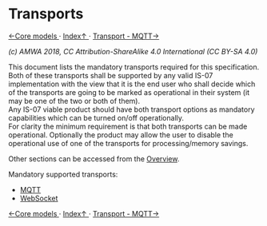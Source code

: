# Transports

[←Core models ](4.0._Core_models.md) · [ Index↑ ](..) · [Transport - MQTT→](5.1._Transport_-_MQTT.md)

_(c) AMWA 2018, CC Attribution-ShareAlike 4.0 International (CC BY-SA 4.0)_

This document lists the mandatory transports required for this specification.
Both of these transports shall be supported by any valid IS-07 implementation with the view that it is the end user who shall decide which of the transports are going to be marked as operational in their system (it may be one of the two or both of them).  
Any IS-07 viable product should have both transport options as mandatory capabilities which can be turned on/off operationally.  
For clarity the minimum requirement is that both transports can be made operational. Optionally the product may allow the user to disable the operational use of one of the transports for processing/memory savings.

Other sections can be accessed from the [Overview](1.0._Overview.md).

Mandatory supported transports:

* [MQTT](5.1._Transport_-_MQTT.md)
* [WebSocket](5.2._Transport_-_Websocket.md)

[←Core models ](4.0._Core_models.md) · [ Index↑ ](..) · [Transport - MQTT→](5.1._Transport_-_MQTT.md)
